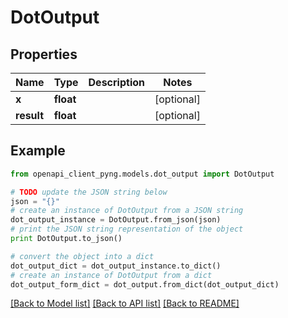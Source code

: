 # DotOutput


## Properties
Name | Type | Description | Notes
------------ | ------------- | ------------- | -------------
**x** | **float** |  | [optional] 
**result** | **float** |  | [optional] 

## Example

```python
from openapi_client_pyng.models.dot_output import DotOutput

# TODO update the JSON string below
json = "{}"
# create an instance of DotOutput from a JSON string
dot_output_instance = DotOutput.from_json(json)
# print the JSON string representation of the object
print DotOutput.to_json()

# convert the object into a dict
dot_output_dict = dot_output_instance.to_dict()
# create an instance of DotOutput from a dict
dot_output_form_dict = dot_output.from_dict(dot_output_dict)
```
[[Back to Model list]](../README.md#documentation-for-models) [[Back to API list]](../README.md#documentation-for-api-endpoints) [[Back to README]](../README.md)


